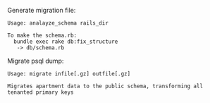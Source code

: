 Generate migration file:
```
Usage: analayze_schema rails_dir

To make the schema.rb:
  bundle exec rake db:fix_structure
   -> db/schema.rb
```

Migrate psql dump:
```
Usage: migrate infile[.gz] outfile[.gz]

Migrates apartment data to the public schema, transforming all tenanted primary keys
```

